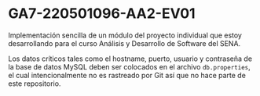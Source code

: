 # GA7-220501096-AA2-EV01

Implementación sencilla de un módulo del proyecto individual que estoy desarrollando para el curso Análisis y Desarrollo de Software del SENA.

Los datos críticos tales como el hostname, puerto, usuario y contraseña de la base de datos MySQL deben ser colocados en el archivo `db.properties`, el cual intencionalmente no es rastreado por Git así que no hace parte de este repositorio.